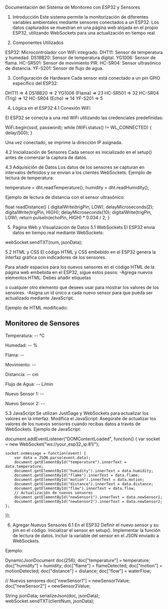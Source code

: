 Documentación del Sistema de Monitoreo con ESP32 y Sensores

1. Introducción
Este sistema permite la monitorización de diferentes variables ambientales mediante sensores conectados a un ESP32. Los datos capturados se muestran en una página web alojada en el propio ESP32, utilizando WebSockets para una actualización en tiempo real.

2. Componentes Utilizados

ESP32: Microcontrolador con WiFi integrado.
DHT11: Sensor de temperatura y humedad.
DS18B20: Sensor de temperatura digital.
YG1006: Sensor de flama.
HC-SR501: Sensor de movimiento PIR.
HC-SR04: Sensor ultrasónico de distancia.
YF-S201: Sensor de flujo de agua.

3. Configuración de Hardware
Cada sensor está conectado a un pin GPIO específico del ESP32:

DHT11 => 4
DS18B20 => 2
YG1006 (Flama) => 23
HC-SR501 => 32
HC-SR04 (Trig) => 12
HC-SR04 (Echo) => 14
YF-S201 => 5

4. Lógica en el ESP32
4.1 Conexión WiFi

El ESP32 se conecta a una red WiFi utilizando las credenciales predefinidas:

WiFi.begin(ssid, password);
while (WiFi.status() != WL_CONNECTED) {
    delay(500);
}

Una vez conectado, se imprime la dirección IP asignada.

4.2 Inicialización de Sensores
Cada sensor es inicializado en el setup() antes de comenzar la captura de datos.

4.3 Adquisición de Datos
Los datos de los sensores se capturan en intervalos definidos y se envían a los clientes WebSockets.
Ejemplo de lectura de temperatura:

temperature = dht.readTemperature();
humidity = dht.readHumidity();

Ejemplo de lectura de distancia con el sensor ultrasónico:

float readDistance() {
    digitalWrite(trigPin, LOW);
    delayMicroseconds(2);
    digitalWrite(trigPin, HIGH);
    delayMicroseconds(10);
    digitalWrite(trigPin, LOW);
    return pulseIn(echoPin, HIGH) * 0.034 / 2;
}

5. Página Web y Visualización de Datos
5.1 WebSockets
El ESP32 envía datos en tiempo real mediante WebSockets:

webSocket.sendTXT(num, jsonData);

5.2 HTML y CSS
El código HTML y CSS embebido en el ESP32 genera la interfaz gráfica con indicadores de los sensores.

Para añadir espacios para los nuevos sensores en el código HTML de la página web embebida en el ESP32, sigue estos pasos:
-Agrega nuevos elementos HTML: Debes añadir etiquetas <div> o cualquier otro elemento que desees usar para mostrar los valores de los sensores.
-Asigna un id único a cada nuevo sensor para que pueda ser actualizado mediante JavaScript.

Ejemplo de HTML modificado:

<div id="sensorContainer">
    <h2>Monitoreo de Sensores</h2>
    <div>
        <p>Temperatura: <span id="temperature">--</span> °C</p>
        <p>Humedad: <span id="humidity">--</span> %</p>
        <p>Flama: <span id="flame">--</span></p>
        <p>Movimiento: <span id="motion">--</span></p>
        <p>Distancia: <span id="distance">--</span> cm</p>
        <p>Flujo de Agua: <span id="flow">--</span> L/min</p>
        <!-- NUEVOS SENSORES -->
        <p>Nuevo Sensor 1: <span id="newSensor1">--</span></p>
        <p>Nuevo Sensor 2: <span id="newSensor2">--</span></p>
    </div>
</div>

5.3 JavaScript
Se utilizan JustGage y WebSockets para actualizar los valores en la interfaz.
Modifica el JavaScript: Asegúrate de actualizar los valores de los nuevos sensores cuando recibas datos a través de WebSockets.
Ejemplo de JavaScript:

document.addEventListener("DOMContentLoaded", function() {
    var socket = new WebSocket("ws://your_esp32_ip:81/");
    
    socket.onmessage = function(event) {
        var data = JSON.parse(event.data);
        document.getElementById("temperature").innerText = data.temperature;
        document.getElementById("humidity").innerText = data.humidity;
        document.getElementById("flame").innerText = data.flame;
        document.getElementById("motion").innerText = data.motion;
        document.getElementById("distance").innerText = data.distance;
        document.getElementById("flow").innerText = data.flow;
        // Actualización de nuevos sensores
        document.getElementById("newSensor1").innerText = data.newSensor1;
        document.getElementById("newSensor2").innerText = data.newSensor2;
    };
});


6. Agregar Nuevos Sensores
6.1 En el ESP32
Definir el nuevo sensor y su pin en el código.
Inicializar el sensor en setup().
Implementar la función de lectura de datos.
Incluir la variable del sensor en el JSON enviado a WebSockets.

Ejemplo:

DynamicJsonDocument doc(256);
doc["temperature"] = temperature;
doc["humidity"] = humidity;
doc["flame"] = flameDetected;
doc["motion"] = motionDetected;
doc["distance"] = distance;
doc["flow"] = waterFlow;

// Nuevos sensores
doc["newSensor1"] = newSensor1Value;
doc["newSensor2"] = newSensor2Value;

String jsonData;
serializeJson(doc, jsonData);
webSocket.sendTXT(clientNum, jsonData);



